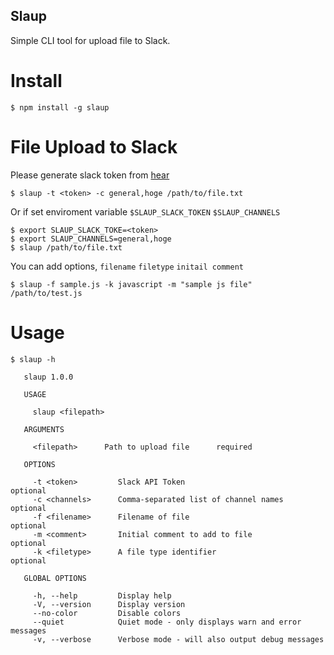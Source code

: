 Slaup
-----------------

Simple CLI tool for upload file to Slack.

# Install

```
$ npm install -g slaup
```

# File Upload to Slack
Please generate slack token from [hear](http://)

```
$ slaup -t <token> -c general,hoge /path/to/file.txt 
```

Or if set enviroment variable `$SLAUP_SLACK_TOKEN` `$SLAUP_CHANNELS`

```
$ export SLAUP_SLACK_TOKE=<token>
$ export SLAUP_CHANNELS=general,hoge
$ slaup /path/to/file.txt
```

You can add options, `filename` `filetype` `initail comment`

```
$ slaup -f sample.js -k javascript -m "sample js file" /path/to/test.js
```

# Usage
```
$ slaup -h

   slaup 1.0.0
     
   USAGE

     slaup <filepath>

   ARGUMENTS

     <filepath>      Path to upload file      required      

   OPTIONS

     -t <token>         Slack API Token                            optional      
     -c <channels>      Comma-separated list of channel names      optional      
     -f <filename>      Filename of file                           optional      
     -m <comment>       Initial comment to add to file             optional      
     -k <filetype>      A file type identifier                     optional      

   GLOBAL OPTIONS

     -h, --help         Display help                                      
     -V, --version      Display version                                   
     --no-color         Disable colors                                    
     --quiet            Quiet mode - only displays warn and error messages
     -v, --verbose      Verbose mode - will also output debug messages    

````

